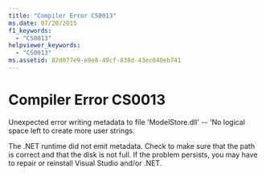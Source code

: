 ```yaml
---
title: "Compiler Error CS0013"
ms.date: 07/20/2015
f1_keywords: 
  - "CS0013"
helpviewer_keywords: 
  - "CS0013"
ms.assetid: 82d077e9-e9e8-49cf-838d-43ec040eb741
---
```

# Compiler Error CS0013
Unexpected error writing metadata to file 'ModelStore.dll' -- 'No logical space left to create more user strings.  
  
 The .NET runtime did not emit metadata. Check to make sure that the path is correct and that the disk is not full. If the problem persists, you may have to repair or reinstall Visual Studio and/or .NET.
